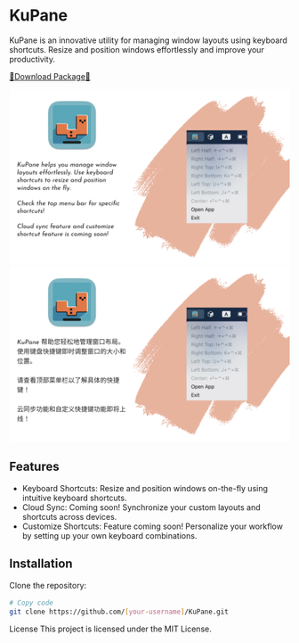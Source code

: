 # KuPane

KuPane is an innovative utility for managing window layouts using keyboard shortcuts. Resize and position windows
effortlessly and improve your productivity.

[🫱Download Package🫲](KuPane.zip)

![kupane](docs-assets/1.png)
![kupane-cn](docs-assets/2.png)
## Features
- Keyboard Shortcuts: Resize and position windows on-the-fly using intuitive keyboard shortcuts.
- Cloud Sync: Coming soon! Synchronize your custom layouts and shortcuts across devices.
- Customize Shortcuts: Feature coming soon! Personalize your workflow by setting up your own keyboard combinations.

## Installation
Clone the repository:

```bash
# Copy code
git clone https://github.com/[your-username]/KuPane.git
```

License
This project is licensed under the MIT License.
